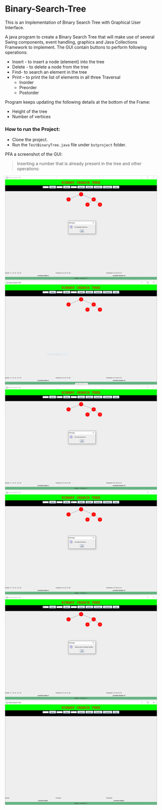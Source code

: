 # Binary-Search-Tree
This is an Implementation of Binary Search Tree with Graphical  User Interface.

A java program to create a Binary Search Tree that will make use of several Swing components, event handling, graphics and Java Collections Framework to implement. The GUI contain buttons to perform following operations:
- Insert - to insert a node (element) into the tree
- Delete - to delete a node from the tree
- Find- to search an element in the tree
- Print – to print the list of elements in all three Traversal
  - Inorder
  - Preorder
  - Postorder

Program keeps updating the following details at the bottom of the Frame:
- Height of the tree
- Number of vertices 

### How to run the Project:

- Clone the project.
- Run the ``` TestBinaryTree.java ``` file under ``` bstproject ``` folder. 

PFA a screenshot of the GUI:
> Inserting a number that is already present in the tree and other operations:

![Tree GUI](https://github.com/am791/Binary-Search-Tree/blob/master/Screenshots/snap2.PNG)
![Tree GUI](https://github.com/am791/Binary-Search-Tree/blob/master/Screenshots/snap1.PNG)
![Tree GUI](https://github.com/am791/Binary-Search-Tree/blob/master/Screenshots/snap3.PNG)
![Tree GUI](https://github.com/am791/Binary-Search-Tree/blob/master/Screenshots/snap4.PNG)
![Tree GUI](https://github.com/am791/Binary-Search-Tree/blob/master/Screenshots/snap5.PNG)
![Tree GUI](https://github.com/am791/Binary-Search-Tree/blob/master/Screenshots/snap6.PNG)
